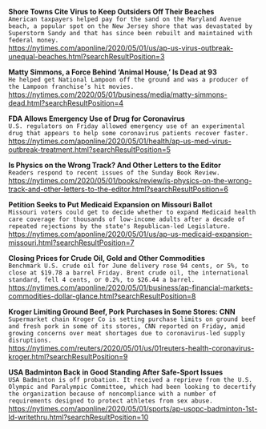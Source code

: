 **Shore Towns Cite Virus to Keep Outsiders Off Their Beaches**\
`American taxpayers helped pay for the sand on the Maryland Avenue beach, a popular spot on the New Jersey shore that was devastated by Superstorm Sandy and that has since been rebuilt and maintained with federal money.`\
https://nytimes.com/aponline/2020/05/01/us/ap-us-virus-outbreak-unequal-beaches.html?searchResultPosition=3

**Matty Simmons, a Force Behind ‘Animal House,’ Is Dead at 93**\
`He helped get National Lampoon off the ground and was a producer of the Lampoon franchise’s hit movies.`\
https://nytimes.com/2020/05/01/business/media/matty-simmons-dead.html?searchResultPosition=4

**FDA Allows Emergency Use of Drug for Coronavirus**\
`U.S. regulators on Friday allowed emergency use of an experimental drug that appears to help some coronavirus patients recover faster. `\
https://nytimes.com/aponline/2020/05/01/health/ap-us-med-virus-outbreak-treatment.html?searchResultPosition=5

**Is Physics on the Wrong Track? And Other Letters to the Editor**\
`Readers respond to recent issues of the Sunday Book Review.`\
https://nytimes.com/2020/05/01/books/review/is-physics-on-the-wrong-track-and-other-letters-to-the-editor.html?searchResultPosition=6

**Petition Seeks to Put Medicaid Expansion on Missouri Ballot**\
`Missouri voters could get to decide whether to expand Medicaid health care coverage for thousands of low-income adults after a decade of repeated rejections by the state's Republican-led Legislature.`\
https://nytimes.com/aponline/2020/05/01/us/ap-us-medicaid-expansion-missouri.html?searchResultPosition=7

**Closing Prices for Crude Oil, Gold and Other Commodities**\
`Benchmark U.S. crude oil for June delivery rose 94 cents, or 5%, to close at $19.78 a barrel Friday. Brent crude oil, the international standard, fell 4 cents, or 0.2%, to $26.44 a barrel.`\
https://nytimes.com/aponline/2020/05/01/business/ap-financial-markets-commodities-dollar-glance.html?searchResultPosition=8

**Kroger Limiting Ground Beef, Pork Purchases in Some Stores: CNN**\
`Supermarket chain Kroger Co is setting purchase limits on ground beef and fresh pork in some of its stores, CNN reported on Friday, amid growing concerns over meat shortages due to coronavirus-led supply disruptions.`\
https://nytimes.com/reuters/2020/05/01/us/01reuters-health-coronavirus-kroger.html?searchResultPosition=9

**USA Badminton Back in Good Standing After Safe-Sport Issues**\
`USA Badminton is off probation. It received a reprieve from the U.S. Olympic and Paralympic Committee, which had been looking to decertify the organization because of noncompliance with a number of requirements designed to protect athletes from sex abuse. `\
https://nytimes.com/aponline/2020/05/01/sports/ap-usopc-badminton-1st-ld-writethru.html?searchResultPosition=10


